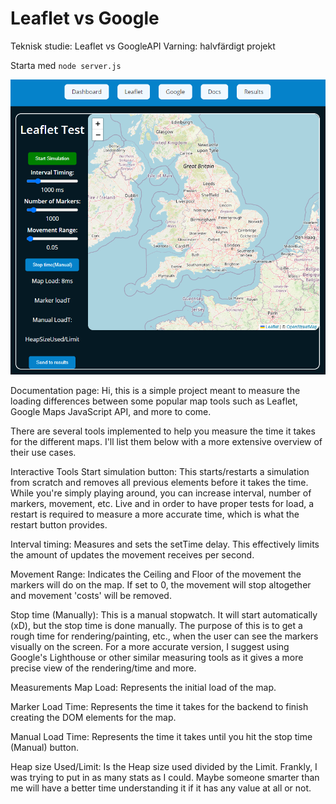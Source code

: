 # Leaflet vs Google
Teknisk studie: Leaflet vs GoogleAPI
Varning: halvfärdigt projekt

Starta med `node server.js`

![Alt Text](frontend/static/img/leaflettest.png)

Documentation page:
Hi, this is a simple project meant to measure the loading differences between some popular map tools such as Leaflet, Google Maps JavaScript API, and more to come.

There are several tools implemented to help you measure the time it takes for the different maps. I'll list them below with a more extensive overview of their use cases.

Interactive Tools
Start simulation button: This starts/restarts a simulation from scratch and removes all previous elements before it takes the time. While you're simply playing around, you can increase interval, number of markers, movement, etc. Live and in order to have proper tests for load, a restart is required to measure a more accurate time, which is what the restart button provides.

Interval timing: Measures and sets the setTime delay. This effectively limits the amount of updates the movement receives per second.

Movement Range: Indicates the Ceiling and Floor of the movement the markers will do on the map. If set to 0, the movement will stop altogether and movement 'costs' will be removed.

Stop time (Manually): This is a manual stopwatch. It will start automatically (xD), but the stop time is done manually. The purpose of this is to get a rough time for rendering/painting, etc., when the user can see the markers visually on the screen. For a more accurate version, I suggest using Google's Lighthouse or other similar measuring tools as it gives a more precise view of the rendering/time and more.

Measurements
Map Load: Represents the initial load of the map.

Marker Load Time: Represents the time it takes for the backend to finish creating the DOM elements for the map.

Manual Load Time: Represents the time it takes until you hit the stop time (Manual) button.

Heap size Used/Limit: Is the Heap size used divided by the Limit. Frankly, I was trying to put in as many stats as I could. Maybe someone smarter than me will have a better time understanding it if it has any value at all or not.
